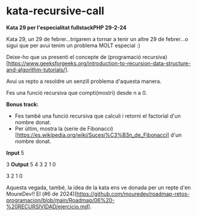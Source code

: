 # kata-recursive-call

**Kata 29 per l'especialitat fullstackPHP 29-2-24**

Kata 29, un 29 de febrer...trigarem a tornar a tenir un altre 29 de febrer...o sigui que per avui tenim un problema MOLT especial :)

Deixe-ho que us presenti el concepte de (programació recursiva)[https://www.geeksforgeeks.org/introduction-to-recursion-data-structure-and-algorithm-tutorials/].

Avui us repto a resoldre un senzill problema d'aquesta manera. 

Fes una funció recursiva que compti(mostri) desde n a 0.

**Bonus track:** 
- Fes també una funció recursiva que calculi i retorni el factorial d'un nombre donat.
- Per últim, mostra la (serie de Fibonacci)[https://es.wikipedia.org/wiki/Sucesi%C3%B3n_de_Fibonacci] d'un nombre donat.

**Input**
5

3
**Output**
5
4
3
2
1
0

3
2
1
0

Aquesta vegada, també, la idea de la kata ens ve donada 
per un repte d'en MoureDev!! El (#6 de 2024)[https://github.com/mouredev/roadmap-retos-programacion/blob/main/Roadmap/06%20-%20RECURSIVIDAD/ejercicio.md].